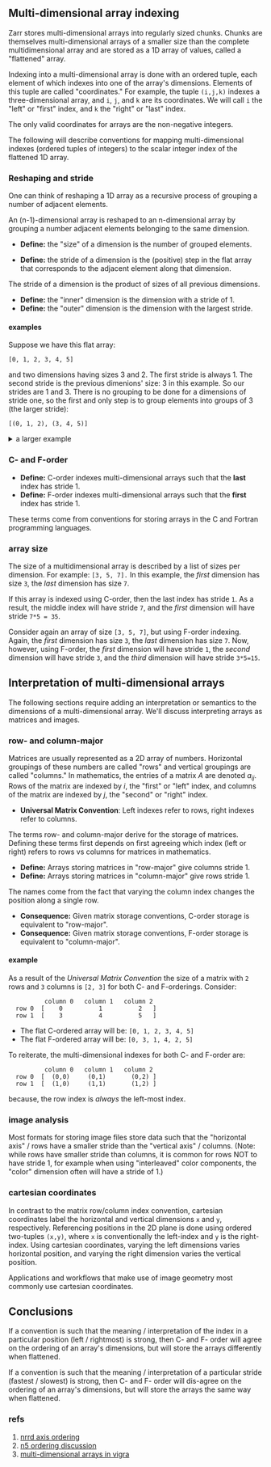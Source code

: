 ## Multi-dimensional array indexing

Zarr stores multi-dimensional arrays into regularly sized chunks.
Chunks are themselves multi-dimensional arrays of a smaller size than
the complete multidimensional array and are stored as a 1D array of
values, called a "flattened" array.

Indexing into a multi-dimensional array is done with an ordered tuple,
each element of which indexes into one of the array's dimensions.
Elements of this tuple are called "coordinates." For example, the tuple
`(i,j,k)` indexes a three-dimensional array, and `i`, `j`, and `k` are
its coordinates. We will call `i` the "left" or "first" index, and `k` the
"right" or "last" index.

The only valid coordinates for arrays are the non-negative integers.

The following will describe conventions for mapping multi-dimensional
indexes (ordered tuples of integers) to the scalar integer index of the
flattened 1D array.

### Reshaping and stride

One can think of reshaping a 1D array as a recursive process of grouping a
number of adjacent elements.

An (n-1)-dimensional array is reshaped to an n-dimensional array by
grouping a number adjacent elements belonging to the same dimension. 

* **Define:** the "size" of a dimension is the number of grouped elements.

* **Define:** the stride of a dimension is the (positive) step in the
  flat array that corresponds to the adjacent element along that dimension.

The stride of a dimension is the product of sizes of all previous dimensions. 

* **Define:** the "inner" dimension is the dimension with a stride of 1.
* **Define:** the "outer" dimension is the dimension with the largest stride.

#### examples

Suppose we have this flat array:

`[0, 1, 2, 3, 4, 5]`

and two dimensions having sizes 3 and 2. The first stride is always 1.
The second stride is the previous dimenions' size: 3 in this example. So
our strides are 1 and 3. There is no grouping to be done for a
dimensions of stride one, so the first and only step is to group
elements into groups of 3 (the larger stride):

`[(0, 1, 2), (3, 4, 5)]`

<details>

<summary>a larger example</summary>

Suppose we have this flat array:

`[0, 1, 2, 3, 4, 5, 6, 7, 8, 9, 10, 11, 12, 13, 14, 15, 16, 17, 18, 19, 20, 21, 22, 23]`


and three dimensions having sizes 2, 3, and 4. Their strides are 1, 2, and 6
where `2*3 = 6`. There is no grouping to be done for a dimensions of stride 1,
so the first step is to join elements into groups of 2 (the
second stride):

`[(0, 1), (2, 3), (4, 5), (6, 7), (8, 9), (10, 11), (12, 13), (14, 15), (16, 17), (18, 19), (20, 21), (22, 23)]`

Next, group elements of the new list (which are themselves groups) into
groups of 3 (the largest stride).

`[((0, 1), (2, 3), (4, 5)), ((6, 7), (8, 9), (10, 11)), ((12, 13), (14, 15), (16, 17)), ((18, 19), (20, 21), (22, 23))]`

Notice:
* The element adjacent to `0` in the inner group is `1`, hence stride `1`.
* The element adjacent to `0` in the intermediate grouping is `2`, hence stride `2`.
* The element adjacent to `0` in the outer grouping is `6`, hence stride `6`.

</details>


### C- and F-order

* **Define:** C-order indexes multi-dimensional arrays such that the **last** index has stride 1.
* **Define:** F-order indexes multi-dimensional arrays such that the **first** index has stride 1.

These terms come from conventions for storing arrays in the C and Fortran programming languages.

### array size

The size of a multidimensional array is described by a list of sizes per
dimension. For example: `[3, 5, 7].` In this example, the *first*
dimension has size `3`, the *last* dimension has size `7`.

If this array is indexed using C-order, then the last index has stride
`1`. As a result, the middle index will have stride `7`, and the *first*
dimension will have stride `7*5 = 35`. 

Consider again an array of size `[3, 5, 7]`, but using F-order
indexing. Again, the *first* dimension has size `3`, the *last*
dimension has size `7`. Now, however, using F-order, the 
*first* dimension will have stride `1`, the *second* dimension will have
stride `3`, and the *third* dimension will have stride `3*5=15`.

## Interpretation of multi-dimensional arrays

The following sections require adding an interpretation or semantics to
the dimensions of a multi-dimensional array. We'll discuss interpreting
arrays as matrices and images.

### row- and column-major

Matrices are usually represented as a 2D array of numbers. Horizontal
groupings of these numbers are called "rows" and vertical groupings are
called "columns." In mathematics, the entries of a matrix $A$ are
denoted $a_{ij}$. Rows of the matrix are indexed by $i$, the
"first" or "left" index, and columns of the matrix are indexed by $j$,
the "second" or "right" index.

* **Universal Matrix Convention**: Left indexes refer to rows,
  right indexes refer to columns.

The terms row- and column-major derive for the storage of matrices.
Defining these terms first depends on first agreeing which index (left
or right) refers to rows vs columns for matrices in mathematics.

* **Define:** Arrays storing matrices in "row-major" give columns stride 1. 
* **Define:** Arrays storing matrices in "column-major" give rows stride 1. 

The names come from the fact that varying the column index changes the
position along a single row.

* **Consequence:** Given matrix storage conventions, C-order storage is
  equivalent to "row-major".
* **Consequence:** Given matrix storage conventions, F-order storage is
  equivalent to "column-major".

#### example

As a result of the *Universal Matrix Convention* the size of a matrix
with `2` rows and `3` columns is `[2, 3]` for both C- and F-orderings.
Consider:

```
          column 0   column 1   column 2
  row 0  [    0          1          2   ]
  row 1  [    3          4          5   ]
```

* The flat C-ordered array will be: `[0, 1, 2, 3, 4, 5]`
* The flat F-ordered array will be: `[0, 3, 1, 4, 2, 5]`

To reiterate, the multi-dimensional indexes for both C- and F-order are:

```
          column 0   column 1   column 2
  row 0  [  (0,0)     (0,1)       (0,2) ]
  row 1  [  (1,0)     (1,1)       (1,2) ]
```

because, the row index is *always* the left-most index.


### image analysis

Most formats for storing image files store data such that the
"horizontal axis" / rows have a smaller stride than the "vertical axis"
/ columns.  (Note: while rows have smaller stride than columns, it is
common for rows NOT to have stride 1, for example when using
"interleaved" color components, the "color" dimension often will have a
stride of 1.)

### cartesian coordinates

In contrast to the matrix row/column index convention, cartesian
coordinates label the horizontal and vertical dimensions `x` and `y`,
respectively. Referencing positions in the 2D plane is done using
ordered two-tuples `(x,y)`, where `x` is conventionally the left-index
and `y` is the right-index. Using cartesian coordinates, varying
the left dimensions varies horizontal position, and varying the right
dimension varies the vertical position.

Applications and workflows that make use of image geometry most commonly
use cartesian coordinates.

## Conclusions

If a convention is such that the meaning / interpretation of the index
in a particular position (left / rightmost) is strong, then C- and F-
order will agree on the ordering of an array's dimensions, but will
store the arrays differently when flattened.

If a convention is such that the meaning / interpretation of a
particular stride (fastest / slowest) is strong, then C- and F- order
will dis-agree on the ordering of an array's dimensions, but will store the
arrays the same way when flattened.

### refs

1) [nrrd axis ordering](https://teem.sourceforge.net/nrrd/format.html#general.4)
2) [n5 ordering discussion](https://github.com/saalfeldlab/n5/issues/31)
3) [multi-dimensional arrays in vigra](http://ukoethe.github.io/vigra/doc-release/vigranumpy/index.html#more-on-the-motivation-and-use-of-axistags)
